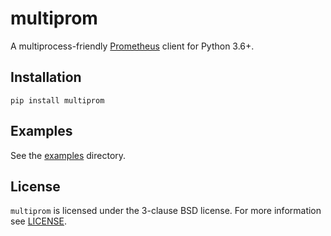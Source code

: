 # multiprom

A multiprocess-friendly [Prometheus][prom] client for Python 3.6+.

## Installation

    pip install multiprom

## Examples

See the [examples][examples] directory.

## License

`multiprom` is licensed under the 3-clause BSD license.  For more
information see [LICENSE][license].

[prom]: https://prometheus.io
[license]: https://github.com/Bogdanp/multiprom/blob/master/LICENSE
[examples]: https://github.com/Bogdanp/multiprom/blob/examples
